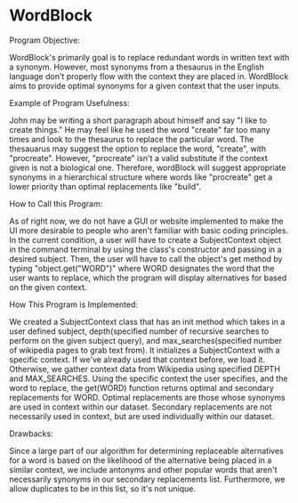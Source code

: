 # WordBlock
Program Objective: 

WordBlock's primarily goal is to replace redundant words in written text with a synonym. However, most synonyms from a thesaurus in the English language don't properly flow with the context they are placed in. WordBlock aims to provide optimal synonyms for a given context that the user inputs. 

Example of Program Usefulness: 

John may be writing a short paragraph about himself and say "I like to create things." He may feel like he used the word "create" far too many times and look to the thesaurus to replace the particular word. The thesauarus may suggest the option to replace the word, "create", with "procreate". However, "procreate" isn't a valid substitute if the context given is not a biological one. Therefore, wordBlock will suggest appropriate synonyms in a hierarchical structure where words like "procreate" get a lower priority than optimal replacements like "build". 

How to Call this Program: 

As of right now, we do not have a GUI or website implemented to make the UI more desirable to people who aren't familiar with basic coding principles. In the current condition, a user will have to create a SubjectContext object in the command terminal by using the class's constructor and passing in a desired subject. Then, the user will have to call the object's get method by typing "object.get("WORD")" where WORD designates the word that the user wants to replace, which the program will display alternatives for based on the given context. 

How This Program is Implemented: 

We created a SubjectContext class that has an init method which takes in a user defined subject, depth(specified number of recursive searches to perform on the given subject query), and max_searches(specified number of wikipedia pages to grab text from). It initializes a SubjectContext with a specific context. If we've already used that context before, we load it. Otherwise, we gather context data from Wikipedia using specified DEPTH and MAX_SEARCHES. Using the specific context the user specifies, and the word to replace, the get(WORD) function returns optimal and secondary replacements for WORD. Optimal replacements are those whose synonyms are used in context within our dataset. Secondary replacements are not necessarily used in context, but are used individually within our dataset.

Drawbacks: 

Since a large part of our algorithm for determining replaceable alternatives for a word is based on the likelihood of the alternative being placed in a similar context, we include antonyms and other popular words that aren't necessarily synonyms in our secondary replacements list. Furthermore, we allow duplicates to be in this list, so it's not unique.